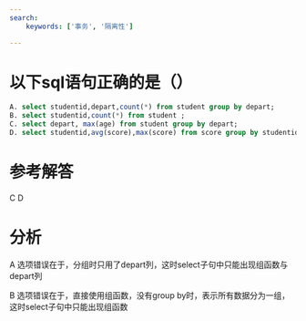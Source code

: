 ```yaml
---
search:
    keywords: ['事务', '隔离性']

---
```



# 以下sql语句正确的是（）



```sql
A. select studentid,depart,count(*) from student group by depart;
B. select studentid,count(*) from student ;
C. select depart, max(age) from student group by depart;
D. select studentid,avg(score),max(score) from score group by studentid;
```

# 参考解答
C D

# 分析
A 选项错误在于，分组时只用了depart列，这时select子句中只能出现组函数与depart列

B 选项错误在于，直接使用组函数，没有group by时，表示所有数据分为一组，这时select子句中只能出现组函数



